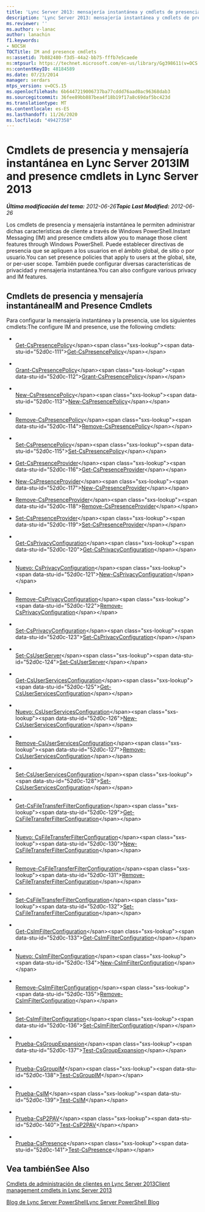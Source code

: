 ```yaml
---
title: 'Lync Server 2013: mensajería instantánea y cmdlets de presencia'
description: 'Lync Server 2013: mensajería instantánea y cmdlets de presencia.'
ms.reviewer: ''
ms.author: v-lanac
author: lanachin
f1.keywords:
- NOCSH
TOCTitle: IM and presence cmdlets
ms:assetid: 7b882480-f3d5-44a2-bb75-fffb7e5caede
ms:mtpsurl: https://technet.microsoft.com/en-us/library/Gg398611(v=OCS.15)
ms:contentKeyID: 48184589
ms.date: 07/23/2014
manager: serdars
mtps_version: v=OCS.15
ms.openlocfilehash: 6b6447219006737ba77cddd76aad0ac96368dab3
ms.sourcegitcommit: 36fee89bb887bea4f18b19f17a8c69daf5bc423d
ms.translationtype: MT
ms.contentlocale: es-ES
ms.lasthandoff: 11/26/2020
ms.locfileid: "49427358"
---
```

# <a name="im-and-presence-cmdlets-in-lync-server-2013"></a><span data-ttu-id="52d0c-103">Cmdlets de presencia y mensajería instantánea en Lync Server 2013</span><span class="sxs-lookup"><span data-stu-id="52d0c-103">IM and presence cmdlets in Lync Server 2013</span></span>

<div data-xmlns="http://www.w3.org/1999/xhtml">

<div class="topic" data-xmlns="http://www.w3.org/1999/xhtml" data-msxsl="urn:schemas-microsoft-com:xslt" data-cs="https://msdn.microsoft.com/">

<div data-asp="https://msdn2.microsoft.com/asp">



</div>

<div id="mainSection">

<div id="mainBody"><span data-ttu-id="52d0c-104">

<span> </span></span><span class="sxs-lookup"><span data-stu-id="52d0c-104">

<span> </span></span></span>

<span data-ttu-id="52d0c-105">_**Última modificación del tema:** 2012-06-26_</span><span class="sxs-lookup"><span data-stu-id="52d0c-105">_**Topic Last Modified:** 2012-06-26_</span></span>

<span data-ttu-id="52d0c-106">Los cmdlets de presencia y mensajería instantánea le permiten administrar dichas características de cliente a través de Windows PowerShell.</span><span class="sxs-lookup"><span data-stu-id="52d0c-106">Instant Messaging (IM) and presence cmdlets allow you to manage those client features through Windows PowerShell.</span></span> <span data-ttu-id="52d0c-107">Puede establecer directivas de presencia que se apliquen a los usuarios en el ámbito global, de sitio o por usuario.</span><span class="sxs-lookup"><span data-stu-id="52d0c-107">You can set presence policies that apply to users at the global, site, or per-user scope.</span></span> <span data-ttu-id="52d0c-108">También puede configurar diversas características de privacidad y mensajería instantánea.</span><span class="sxs-lookup"><span data-stu-id="52d0c-108">You can also configure various privacy and IM features.</span></span>

<div>

## <a name="im-and-presence-cmdlets"></a><span data-ttu-id="52d0c-109">Cmdlets de presencia y mensajería instantánea</span><span class="sxs-lookup"><span data-stu-id="52d0c-109">IM and Presence Cmdlets</span></span>

<span data-ttu-id="52d0c-110">Para configurar la mensajería instantánea y la presencia, use los siguientes cmdlets:</span><span class="sxs-lookup"><span data-stu-id="52d0c-110">The configure IM and presence, use the following cmdlets:</span></span>

  - <span></span>  
    <span data-ttu-id="52d0c-111">[Get-CsPresencePolicy](https://technet.microsoft.com/library/Gg398463(v=OCS.15))</span><span class="sxs-lookup"><span data-stu-id="52d0c-111">[Get-CsPresencePolicy](https://technet.microsoft.com/library/Gg398463(v=OCS.15))</span></span>

  - <span></span>  
    <span data-ttu-id="52d0c-112">[Grant-CsPresencePolicy](https://technet.microsoft.com/library/Gg398571(v=OCS.15))</span><span class="sxs-lookup"><span data-stu-id="52d0c-112">[Grant-CsPresencePolicy](https://technet.microsoft.com/library/Gg398571(v=OCS.15))</span></span>

  - <span></span>  
    <span data-ttu-id="52d0c-113">[New-CsPresencePolicy](https://technet.microsoft.com/library/Gg412747(v=OCS.15))</span><span class="sxs-lookup"><span data-stu-id="52d0c-113">[New-CsPresencePolicy](https://technet.microsoft.com/library/Gg412747(v=OCS.15))</span></span>

  - <span></span>  
    <span data-ttu-id="52d0c-114">[Remove-CsPresencePolicy](https://technet.microsoft.com/library/Gg399070(v=OCS.15))</span><span class="sxs-lookup"><span data-stu-id="52d0c-114">[Remove-CsPresencePolicy](https://technet.microsoft.com/library/Gg399070(v=OCS.15))</span></span>

  - <span></span>  
    <span data-ttu-id="52d0c-115">[Set-CsPresencePolicy](https://technet.microsoft.com/library/Gg425782(v=OCS.15))</span><span class="sxs-lookup"><span data-stu-id="52d0c-115">[Set-CsPresencePolicy](https://technet.microsoft.com/library/Gg425782(v=OCS.15))</span></span>

<!-- end list -->

  - <span data-ttu-id="52d0c-116">[Get-CsPresenceProvider](https://technet.microsoft.com/library/JJ204705(v=OCS.15))</span><span class="sxs-lookup"><span data-stu-id="52d0c-116">[Get-CsPresenceProvider](https://technet.microsoft.com/library/JJ204705(v=OCS.15))</span></span>

  - <span data-ttu-id="52d0c-117">[New-CsPresenceProvider](https://technet.microsoft.com/library/JJ204895(v=OCS.15))</span><span class="sxs-lookup"><span data-stu-id="52d0c-117">[New-CsPresenceProvider](https://technet.microsoft.com/library/JJ204895(v=OCS.15))</span></span>

  - <span data-ttu-id="52d0c-118">[Remove-CsPresenceProvider](https://technet.microsoft.com/library/JJ205036(v=OCS.15))</span><span class="sxs-lookup"><span data-stu-id="52d0c-118">[Remove-CsPresenceProvider](https://technet.microsoft.com/library/JJ205036(v=OCS.15))</span></span>

  - <span data-ttu-id="52d0c-119">[Set-CsPresenceProvider](https://technet.microsoft.com/library/JJ204833(v=OCS.15))</span><span class="sxs-lookup"><span data-stu-id="52d0c-119">[Set-CsPresenceProvider](https://technet.microsoft.com/library/JJ204833(v=OCS.15))</span></span>

<!-- end list -->

  - <span></span>  
    <span data-ttu-id="52d0c-120">[Get-CsPrivacyConfiguration](https://technet.microsoft.com/library/Gg413002(v=OCS.15))</span><span class="sxs-lookup"><span data-stu-id="52d0c-120">[Get-CsPrivacyConfiguration](https://technet.microsoft.com/library/Gg413002(v=OCS.15))</span></span>

  - <span></span>  
    <span data-ttu-id="52d0c-121">[Nuevo: CsPrivacyConfiguration](https://technet.microsoft.com/library/Gg398807(v=OCS.15))</span><span class="sxs-lookup"><span data-stu-id="52d0c-121">[New-CsPrivacyConfiguration](https://technet.microsoft.com/library/Gg398807(v=OCS.15))</span></span>

  - <span></span>  
    <span data-ttu-id="52d0c-122">[Remove-CsPrivacyConfiguration](https://technet.microsoft.com/library/Gg425821(v=OCS.15))</span><span class="sxs-lookup"><span data-stu-id="52d0c-122">[Remove-CsPrivacyConfiguration](https://technet.microsoft.com/library/Gg425821(v=OCS.15))</span></span>

  - <span></span>  
    <span data-ttu-id="52d0c-123">[Set-CsPrivacyConfiguration](https://technet.microsoft.com/library/Gg398484(v=OCS.15))</span><span class="sxs-lookup"><span data-stu-id="52d0c-123">[Set-CsPrivacyConfiguration](https://technet.microsoft.com/library/Gg398484(v=OCS.15))</span></span>

<!-- end list -->

  - <span></span>  
    <span data-ttu-id="52d0c-124">[Set-CsUserServer](https://technet.microsoft.com/library/Gg413026(v=OCS.15))</span><span class="sxs-lookup"><span data-stu-id="52d0c-124">[Set-CsUserServer](https://technet.microsoft.com/library/Gg413026(v=OCS.15))</span></span>

<!-- end list -->

  - <span></span>  
    <span data-ttu-id="52d0c-125">[Get-CsUserServicesConfiguration](https://technet.microsoft.com/library/Gg398133(v=OCS.15))</span><span class="sxs-lookup"><span data-stu-id="52d0c-125">[Get-CsUserServicesConfiguration](https://technet.microsoft.com/library/Gg398133(v=OCS.15))</span></span>

  - <span></span>  
    <span data-ttu-id="52d0c-126">[Nuevo: CsUserServicesConfiguration](https://technet.microsoft.com/library/Gg412926(v=OCS.15))</span><span class="sxs-lookup"><span data-stu-id="52d0c-126">[New-CsUserServicesConfiguration](https://technet.microsoft.com/library/Gg412926(v=OCS.15))</span></span>

  - <span></span>  
    <span data-ttu-id="52d0c-127">[Remove-CsUserServicesConfiguration](https://technet.microsoft.com/library/Gg398722(v=OCS.15))</span><span class="sxs-lookup"><span data-stu-id="52d0c-127">[Remove-CsUserServicesConfiguration](https://technet.microsoft.com/library/Gg398722(v=OCS.15))</span></span>

  - <span></span>  
    <span data-ttu-id="52d0c-128">[Set-CsUserServicesConfiguration](https://technet.microsoft.com/library/Gg398340(v=OCS.15))</span><span class="sxs-lookup"><span data-stu-id="52d0c-128">[Set-CsUserServicesConfiguration](https://technet.microsoft.com/library/Gg398340(v=OCS.15))</span></span>

<!-- end list -->

  - <span></span>  
    <span data-ttu-id="52d0c-129">[Get-CsFileTransferFilterConfiguration](https://technet.microsoft.com/library/Gg398527(v=OCS.15))</span><span class="sxs-lookup"><span data-stu-id="52d0c-129">[Get-CsFileTransferFilterConfiguration](https://technet.microsoft.com/library/Gg398527(v=OCS.15))</span></span>

  - <span></span>  
    <span data-ttu-id="52d0c-130">[Nuevo: CsFileTransferFilterConfiguration](https://technet.microsoft.com/library/Gg425897(v=OCS.15))</span><span class="sxs-lookup"><span data-stu-id="52d0c-130">[New-CsFileTransferFilterConfiguration](https://technet.microsoft.com/library/Gg425897(v=OCS.15))</span></span>

  - <span></span>  
    <span data-ttu-id="52d0c-131">[Remove-CsFileTransferFilterConfiguration](https://technet.microsoft.com/library/Gg413064(v=OCS.15))</span><span class="sxs-lookup"><span data-stu-id="52d0c-131">[Remove-CsFileTransferFilterConfiguration](https://technet.microsoft.com/library/Gg413064(v=OCS.15))</span></span>

  - <span></span>  
    <span data-ttu-id="52d0c-132">[Set-CsFileTransferFilterConfiguration](https://technet.microsoft.com/library/Gg425736(v=OCS.15))</span><span class="sxs-lookup"><span data-stu-id="52d0c-132">[Set-CsFileTransferFilterConfiguration](https://technet.microsoft.com/library/Gg425736(v=OCS.15))</span></span>

<!-- end list -->

  - <span></span>  
    <span data-ttu-id="52d0c-133">[Get-CsImFilterConfiguration](https://technet.microsoft.com/library/Gg398980(v=OCS.15))</span><span class="sxs-lookup"><span data-stu-id="52d0c-133">[Get-CsImFilterConfiguration](https://technet.microsoft.com/library/Gg398980(v=OCS.15))</span></span>

  - <span></span>  
    <span data-ttu-id="52d0c-134">[Nuevo: CsImFilterConfiguration](https://technet.microsoft.com/library/Gg398244(v=OCS.15))</span><span class="sxs-lookup"><span data-stu-id="52d0c-134">[New-CsImFilterConfiguration](https://technet.microsoft.com/library/Gg398244(v=OCS.15))</span></span>

  - <span></span>  
    <span data-ttu-id="52d0c-135">[Remove-CsImFilterConfiguration](https://technet.microsoft.com/library/Gg398171(v=OCS.15))</span><span class="sxs-lookup"><span data-stu-id="52d0c-135">[Remove-CsImFilterConfiguration](https://technet.microsoft.com/library/Gg398171(v=OCS.15))</span></span>

  - <span></span>  
    <span data-ttu-id="52d0c-136">[Set-CsImFilterConfiguration](https://technet.microsoft.com/library/Gg412960(v=OCS.15))</span><span class="sxs-lookup"><span data-stu-id="52d0c-136">[Set-CsImFilterConfiguration](https://technet.microsoft.com/library/Gg412960(v=OCS.15))</span></span>

<!-- end list -->

  - <span></span>  
    <span data-ttu-id="52d0c-137">[Prueba-CsGroupExpansion](https://technet.microsoft.com/library/Gg399009(v=OCS.15))</span><span class="sxs-lookup"><span data-stu-id="52d0c-137">[Test-CsGroupExpansion](https://technet.microsoft.com/library/Gg399009(v=OCS.15))</span></span>

<!-- end list -->

  - <span></span>  
    <span data-ttu-id="52d0c-138">[Prueba-CsGroupIM](https://technet.microsoft.com/library/Gg398273(v=OCS.15))</span><span class="sxs-lookup"><span data-stu-id="52d0c-138">[Test-CsGroupIM](https://technet.microsoft.com/library/Gg398273(v=OCS.15))</span></span>

<!-- end list -->

  - <span></span>  
    <span data-ttu-id="52d0c-139">[Prueba-CsIM](https://technet.microsoft.com/library/Gg425802(v=OCS.15))</span><span class="sxs-lookup"><span data-stu-id="52d0c-139">[Test-CsIM](https://technet.microsoft.com/library/Gg425802(v=OCS.15))</span></span>

<!-- end list -->

  - <span></span>  
    <span data-ttu-id="52d0c-140">[Prueba-CsP2PAV](https://technet.microsoft.com/library/Gg412821(v=OCS.15))</span><span class="sxs-lookup"><span data-stu-id="52d0c-140">[Test-CsP2PAV](https://technet.microsoft.com/library/Gg412821(v=OCS.15))</span></span>

<!-- end list -->

  - <span></span>  
    <span data-ttu-id="52d0c-141">[Prueba-CsPresence](https://technet.microsoft.com/library/Gg398148(v=OCS.15))</span><span class="sxs-lookup"><span data-stu-id="52d0c-141">[Test-CsPresence](https://technet.microsoft.com/library/Gg398148(v=OCS.15))</span></span>

</div>

<div>

## <a name="see-also"></a><span data-ttu-id="52d0c-142">Vea también</span><span class="sxs-lookup"><span data-stu-id="52d0c-142">See Also</span></span>


[<span data-ttu-id="52d0c-143">Cmdlets de administración de clientes en Lync Server 2013</span><span class="sxs-lookup"><span data-stu-id="52d0c-143">Client management cmdlets in Lync Server 2013</span></span>](lync-server-2013-client-management-cmdlets.md)  


[<span data-ttu-id="52d0c-144">Blog de Lync Server PowerShell</span><span class="sxs-lookup"><span data-stu-id="52d0c-144">Lync Server PowerShell Blog</span></span>](https://go.microsoft.com/fwlink/p/?linkid=203150)  
  

<span data-ttu-id="52d0c-145"></div>

</div>

<span> </span>

</div>

</div>

</span><span class="sxs-lookup"><span data-stu-id="52d0c-145"></div>

</div>

<span> </span>

</div>

</div>

</span></span></div>

